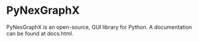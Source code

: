# PyNexGraphX
PyNexGraphX is an open-source, GUI library for Python.
A documentation can be found at docs.html.
